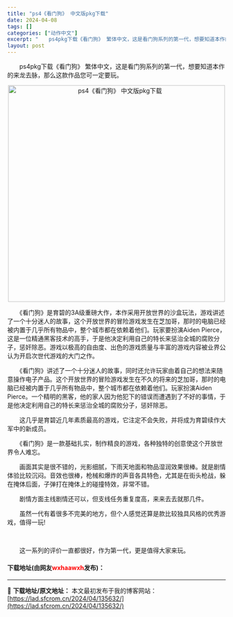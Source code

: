 ```yaml
---
title: "ps4《看门狗》 中文版pkg下载"
date: 2024-04-08
tags: []
categories: ["动作中文"]
excerpt: "　　ps4pkg下载《看门狗》 繁体中文，这是看门狗系列的第一代，想要知道本作的来龙去脉，那么这款作品您可一定要玩。 　　《看门狗》是育碧的3A级重磅大作，本作采用开放世界的沙盒玩法，游戏讲述了一个十分迷人的故事，这个开放世界的冒险游戏发生在芝加哥，那时的电脑已经被内置于几乎所有物品中，整个城市都在&hellip;"
layout: post
---
```


 <p>　　ps4pkg下载《看门狗》 繁体中文，这是看门狗系列的第一代，想要知道本作的来龙去脉，那么这款作品您可一定要玩。</p> <p align="center"><img border="0" src="https://lad.sfcrom.cn/wp-content/uploads/2024/04/20240408_661357c6dad0b.webp" width="500" alt="ps4《看门狗》 中文版pkg下载" /></p> <p>　　《看门狗》是育碧的3A级重磅大作，本作采用开放世界的沙盒玩法，游戏讲述了一个十分迷人的故事，这个开放世界的冒险游戏发生在芝加哥，那时的电脑已经被内置于几乎所有物品中，整个城市都在依赖着他们。玩家要扮演Aiden Pierce，这是一位精通黑客技术的高手，于是他决定利用自己的特长来惩治全城的腐败分子，惩奸除恶。游戏以极高的自由度、出色的游戏质量与丰富的游戏内容被业界公认为开启次世代游戏的大门之作。</p> <p>　　《看门狗》讲述了一个十分迷人的故事，同时还允许玩家由着自己的想法来随意操作电子产品。这个开放世界的冒险游戏发生在不久的将来的芝加哥，那时的电脑已经被内置于几乎所有物品中，整个城市都在依赖着他们。玩家扮演Aiden Pierce。一个精明的黑客，他的家人因为他犯下的错误而遭遇到了不好的事情，于是他决定利用自己的特长来惩治全城的腐败分子，惩奸除恶。</p> <p>　　这几乎是育碧近几年素质最高的游戏，它注定不会失败，并将成为育碧续作大军中的新成员。</p> <p>　　《看门狗》是一款基础扎实，制作精良的游戏，各种独特的创意使这个开放世界令人难忘。</p> <p>　　画面其实是很不错的，光影细腻，下雨天地面和物品湿润效果很棒。就是剧情体验比较沉闷。音效也很棒，枪械和爆炸的声音各具特色，尤其是在街头枪战，躲在掩体后面，子弹打在掩体上的碰撞特效，非常不错。</p> <p>　　剧情方面主线剧情还可以，但支线任务重复度高，来来去去就那几件。</p> <p>　　虽然一代有着很多不完美的地方，但个人感觉还算是款比较独具风格的优秀游戏，值得一玩!</p> <p>&nbsp;</p> <p>　　这一系列的评价一直都很好，作为第一代，更是值得大家来玩。</p> <p><h4>下载地址(由网友<font color="red">wxhaawxh</font>发布)：</h4></p> 

---
📖 **下载地址/原文地址：** 本文最初发布于我的博客网站：[https://lad.sfcrom.cn/2024/04/135632/](https://lad.sfcrom.cn/2024/04/135632/)
